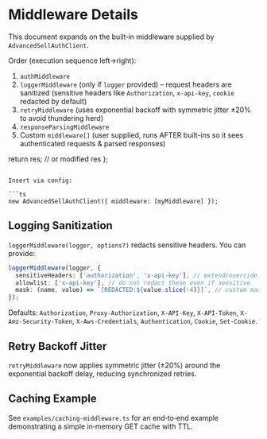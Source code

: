 # Middleware Details

This document expands on the built‑in middleware supplied by `AdvancedSellAuthClient`.

Order (execution sequence left→right):

1. `authMiddleware`
2. `loggerMiddleware` (only if `logger` provided) – request headers are sanitized (sensitive headers like `Authorization`, `x-api-key`, `cookie` redacted by default)
3. `retryMiddleware` (uses exponential backoff with symmetric jitter ±20% to avoid thundering herd)
4. `responseParsingMiddleware`
5. Custom `middleware[]` (user supplied, runs AFTER built-ins so it sees authenticated requests & parsed responses)


  return res; // or modified res
};
```

Insert via config:

```ts
new AdvancedSellAuthClient({ middleware: [myMiddleware] });
```

## Logging Sanitization

`loggerMiddleware(logger, options?)` redacts sensitive headers. You can provide:

```ts
loggerMiddleware(logger, {
  sensitiveHeaders: ['authorization', 'x-api-key'], // extend/override default set
  allowlist: ['x-api-key'], // do not redact these even if sensitive
  mask: (name, value) => `[REDACTED:${value.slice(-4)}]`, // custom masking
});
```

Defaults: `Authorization`, `Proxy-Authorization`, `X-API-Key`, `X-API-Token`, `X-Amz-Security-Token`, `X-Aws-Credentials`, `Authentication`, `Cookie`, `Set-Cookie`.

## Retry Backoff Jitter

`retryMiddleware` now applies symmetric jitter (±20%) around the exponential backoff delay, reducing synchronized retries.

## Caching Example

See `examples/caching-middleware.ts` for an end‑to‑end example demonstrating a simple in‑memory GET cache with TTL.
